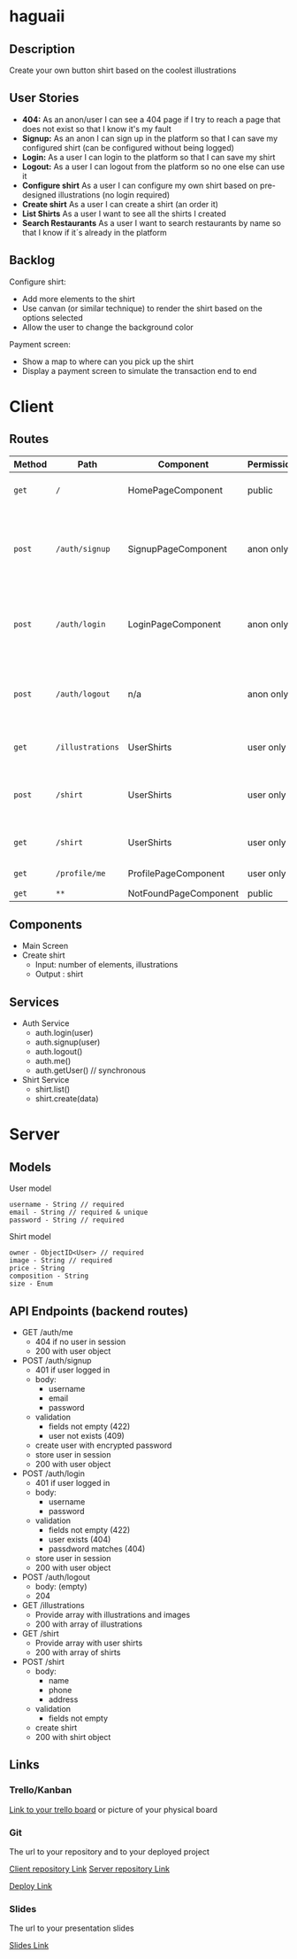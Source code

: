 # haguaii

## Description

Create your own button shirt based on the coolest illustrations

## User Stories

-  **404:** As an anon/user I can see a 404 page if I try to reach a page that does not exist so that I know it's my fault
-  **Signup:** As an anon I can sign up in the platform so that I can save my configured shirt (can be configured without being logged)
-  **Login:** As a user I can login to the platform so that I can save my shirt
-  **Logout:** As a user I can logout from the platform so no one else can use it
-  **Configure shirt** As a user I can configure my own shirt based on pre-designed illustrations (no login required)
-  **Create shirt** As a user I can create a shirt (an order it)
-  **List Shirts** As a user I want to see all the shirts I created
-  **Search Restaurants** As a user I want to search restaurants by name so that I know if it´s already in the platform


## Backlog

Configure shirt:
- Add more elements to the shirt
- Use canvan (or similar technique) to render the shirt based on the options selected
- Allow the user to change the background color

Payment screen:
- Show a map to where can you pick up the shirt
- Display a payment screen to simulate the transaction end to end
  
# Client

## Routes
| Method | Path | Component | Permissions | Behavior | 
|--------|------|--------|--| -------|
| `get`  | `/` | HomePageComponent| public | just promotional copy|
| `post` | `/auth/signup` | SignupPageComponent| anon only| signup form, link to login, navigate to homepage after signup|
| `post` | `/auth/login` | LoginPageComponent | anon only |login form, link to signup, navigate to homepage after login |
| `post` | `/auth/logout` | n/a| anon only | navigate to homepage after logout, expire session |
| `get`  | `/illustrations` | UserShirts| user only | shows all configured shirts
| `post`  | `/shirt` | UserShirts | user only | creates new shirt navigates to checkout after 
| `get`  | `/shirt` | UserShirts| user only | shows configured shirt(s)
| `get` | `/profile/me` | ProfilePageComponent | user only | my details, my shirts
| `get` | `**` | NotFoundPageComponent | public | 




## Components

- Main Screen
- Create shirt
  - Input: number of elements, illustrations
  - Output : shirt



## Services

- Auth Service
  - auth.login(user)
  - auth.signup(user)
  - auth.logout()
  - auth.me()
  - auth.getUser() // synchronous
- Shirt Service
  - shirt.list()
  - shirt.create(data)
  
# Server

## Models

User model

```
username - String // required
email - String // required & unique
password - String // required
```

Shirt model

```
owner - ObjectID<User> // required
image - String // required
price - String
composition - String
size - Enum
```

## API Endpoints (backend routes)

- GET /auth/me
  - 404 if no user in session
  - 200 with user object
- POST /auth/signup
  - 401 if user logged in
  - body:
    - username
    - email
    - password
  - validation
    - fields not empty (422)
    - user not exists (409)
  - create user with encrypted password
  - store user in session
  - 200 with user object
- POST /auth/login
  - 401 if user logged in
  - body:
    - username
    - password
  - validation
    - fields not empty (422)
    - user exists (404)
    - passdword matches (404)
  - store user in session
  - 200 with user object
- POST /auth/logout
  - body: (empty)
  - 204
- GET /illustrations
  - Provide array with illustrations and images
  - 200 with array of illustrations
- GET /shirt
  - Provide array with user shirts
  - 200 with array of shirts
- POST /shirt
  - body:
    - name
    - phone
    - address
  - validation
    - fields not empty
  - create shirt
  - 200 with shirt object

  

## Links

### Trello/Kanban

[Link to your trello board](https://trello.com) or picture of your physical board

### Git

The url to your repository and to your deployed project

[Client repository Link](http://github.com)
[Server repository Link](http://github.com)

[Deploy Link](http://heroku.com)

### Slides

The url to your presentation slides

[Slides Link](http://slides.com)